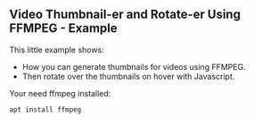 Video Thumbnail-er and  Rotate-er Using FFMPEG - Example
---

This little example shows:

 - How you can generate thumbnails for videos using FFMPEG.
 - Then rotate over the thumbnails on hover with Javascript. 
 
 Your need ffmpeg installed:
 
 `apt install ffmpeg`

